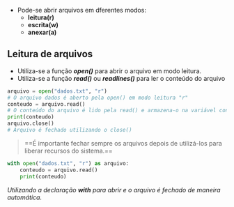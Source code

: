 - Pode-se abrir arquivos em dferentes modos:
	- **leitura(r)**
	- **escrita(w)**
	- **anexar(a)**

## Leitura de arquivos
- Utiliza-se a função ***open()*** para abrir o arquivo em modo leitura.
- Utiliza-se a função ***read()*** ou ***readlines()*** para ler o conteúdo do arquivo
```python
arquivo = open("dados.txt", "r")
# O arquivo dados é aberto pela open() em modo leitura "r"
conteudo = arquivo.read()
# O conteúdo do arquivo é lido pela read() e armazena-o na variável conteúdo
print(conteudo)
arquivo.close()
# Arquivo é fechado utilizando o close()
```

> ==É importante fechar sempre os arquivos depois de utilizá-los para liberar recursos do sistema.==

```python
with open("dados.txt", "r") as arquivo:
	conteudo = arquivo.read()
	print(conteudo)
```
*Utilizando a declaração **with** para abrir e o arquivo é fechado de maneira automática.* 